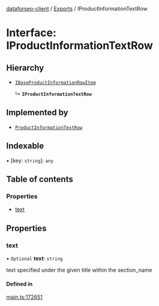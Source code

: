 [dataforseo-client](../README.md) / [Exports](../modules.md) / IProductInformationTextRow

# Interface: IProductInformationTextRow

## Hierarchy

- [`IBaseProductInformationRowItem`](IBaseProductInformationRowItem.md)

  ↳ **`IProductInformationTextRow`**

## Implemented by

- [`ProductInformationTextRow`](../classes/ProductInformationTextRow.md)

## Indexable

▪ [key: `string`]: `any`

## Table of contents

### Properties

- [text](IProductInformationTextRow.md#text)

## Properties

### text

• `Optional` **text**: `string`

text specified under the given title within the section_name

#### Defined in

[main.ts:172651](https://github.com/dataforseo/TypeScriptClient/blob/7ca1aa4/main.ts#L172651)
